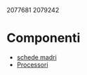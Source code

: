 2077681 2079242

# Componenti
- [schede madri](./componenti/schede_madri.md)
- [Processori](./componenti/processori.md)
